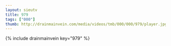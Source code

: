```yaml
--- 
layout: sieutv
title: 979
tags: ["000"]
thumb: http://drainmainvein.com/media/videos/tmb/000/000/979/player.jpg
---
```

{% include drainmainvein key="979" %} 
